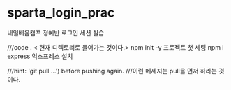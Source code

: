 # sparta_login_prac
내일배움캠프 정예반 로그인 세션 실습 

///code . < 현재 디렉토리로 들어가는 것이다.>
npm init -y 프로젝트 첫 세팅
npm i express  익스프레스 설치

///hint: 'git pull ...') before pushing again.
///이런 메세지는 pull을 먼저 하라는 것이다.
